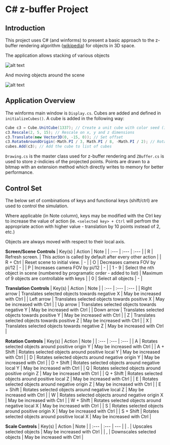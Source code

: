 # C# z-buffer Project

## Introduction

This project uses C# (and winforms) to present a basic approach to the z-buffer rendering algorithm ([wikipedia](https://en.wikipedia.org/wiki/Z-buffering)) for objects in 3D space.

The application allows stacking of various objects

![alt text](https://raw.githubusercontent.com/julzerinos/csharp-zBuffer-algorithm/assets/sceneview.png)

And moving objects around the scene

![alt text](https://raw.githubusercontent.com/julzerinos/csharp-zBuffer-algorithm/assets/sceneview.gif)

## Application Overview

The winforms main window is `Display.cs`. Cubes are added and defined in `initializeCubes()`. A cube is added in the following way:

```csharp
Cube c3 = Cube.UnitCube(1337); // Create a unit cube with color seed (int)
c3.Rescale(2, 5, 15); // Rescale on x, y and z dimensions
c3.Translate(new Vector3D(0, -15, 0)); // Set offset
c3.RotateAroundOrigin(-Math.PI / 3, Math.PI / 8, -Math.PI / 2); // Rotate with respect to/anchored in Origin point (0, 0, 0)
cubes.Add(c3); // Add the cube to list of cubes
```

`Drawing.cs` is the master class used for z-buffer rendering and `ZBuffer.cs` is used to store z-indicies of the projected points. Points are drawn to a bitmap with an extension method which directly writes to memory for better performance. 

## Control Set

The below set of combinations of keys and functional keys (shift/ctrl) are used to control the simulation.

Where applicable (in Note column), keys may be modified with the Ctrl key to increase the value of action (ie. `<selected key> + Ctrl` will perfrom the appropriate action with higher value - translation by 10 points instead of 2, etc.)

Objects are always moved with respect to their local axis.

**Screen/Scene Controls**
| Key(s) | Action | Note |
| :---   | :---  | :--- |
| R | Refresh screen. | This action is called by default after every other action |
| R + Ctrl | Reset scene to initial view. | - |
| O | Decreases camera FOV by pi/12 | - |
| P | Increases camera FOV by pi/12 | - |
| 1 - 9 | Select the nth object in scene (numbered by programatic order - added to list) | Maximum of 9 objects are controllable with keys |
| 0 | Select all objects | - |

**Translation Controls**
| Key(s) | Action | Note |
| :---   | :---  | :--- |
| Right arrow | Translates selected objects towards negative X | May be increased with Ctrl |
| Left arrow | Translates selected objects towards positive X | May be increased with Ctrl |
| Up arrow | Translates selected objects towards negative Y | May be increased with Ctrl |
| Down arrow | Translates selected objects towards positive Y | May be increased with Ctrl |
| Z | Translates selected objects towards positive Z | May be increased with Ctrl |
| X | Translates selected objects towards negative Z | May be increased with Ctrl |

**Rotation Controls**
| Key(s) | Action | Note |
| :---   | :--- | :--- |
| A | Rotates selected objects around positive origin Y | May be increased with Ctrl |
| A + Shift | Rotates selected objects around positive local Y | May be increased with Ctrl |
| D | Rotates selected objects around negative origin Y | May be increased with Ctrl |
| D + Shift | Rotates selected objects around negative local Y | May be increased with Ctrl |
| Q | Rotates selected objects around positive origin Z | May be increased with Ctrl |
| Q + Shift | Rotates selected objects around positive local Z | May be increased with Ctrl |
| E | Rotates selected objects around negative origin Z | May be increased with Ctrl |
| E + Shift | Rotates selected objects around negative local Z | May be increased with Ctrl |
| W | Rotates selected objects around negative origin X | May be increased with Ctrl |
| W + Shift | Rotates selected objects around negative local X | May be increased with Ctrl |
| S | Rotates selected objects around positive origin X | May be increased with Ctrl |
| S + Shift | Rotates selected objects around positive local X | May be increased with Ctrl |

**Scale Controls**
| Key(s) | Action | Note |
| :---   | :---  | --- |
| . | Upscales selected objects | May be increased with Ctrl |
| , | Downscales selected objects | May be increased with Ctrl |
